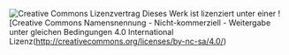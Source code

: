 ![Creative Commons Lizenzvertrag](https://i.creativecommons.org/l/by-nc-sa/4.0/80x15.png)
Dieses Werk ist lizenziert unter einer ![Creative Commons Namensnennung - Nicht-kommerziell - Weitergabe unter gleichen Bedingungen 4.0 International Lizenz(http://creativecommons.org/licenses/by-nc-sa/4.0/)
